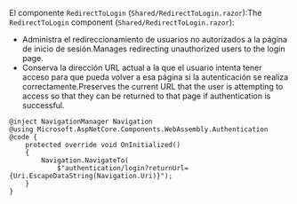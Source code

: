 <span data-ttu-id="d5e1f-101">El componente `RedirectToLogin` (`Shared/RedirectToLogin.razor`):</span><span class="sxs-lookup"><span data-stu-id="d5e1f-101">The `RedirectToLogin` component (`Shared/RedirectToLogin.razor`):</span></span>

* <span data-ttu-id="d5e1f-102">Administra el redireccionamiento de usuarios no autorizados a la página de inicio de sesión.</span><span class="sxs-lookup"><span data-stu-id="d5e1f-102">Manages redirecting unauthorized users to the login page.</span></span>
* <span data-ttu-id="d5e1f-103">Conserva la dirección URL actual a la que el usuario intenta tener acceso para que pueda volver a esa página si la autenticación se realiza correctamente.</span><span class="sxs-lookup"><span data-stu-id="d5e1f-103">Preserves the current URL that the user is attempting to access so that they can be returned to that page if authentication is successful.</span></span>

```razor
@inject NavigationManager Navigation
@using Microsoft.AspNetCore.Components.WebAssembly.Authentication
@code {
    protected override void OnInitialized()
    {
        Navigation.NavigateTo(
            $"authentication/login?returnUrl={Uri.EscapeDataString(Navigation.Uri)}");
    }
}
```
